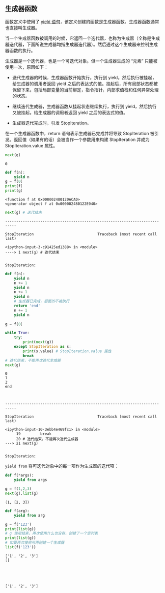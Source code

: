 ## 生成器函数

函数定义中使用了 [yield 语句](https://xue.cn/hub/reader?bookId=64&path=xue_python_kp/10_statement/12_yield.ipynb)，该定义创建的函数是生成器函数。生成器函数通常也直接叫生成器。

当一个生成器函数被调用的时候，它返回一个迭代器，也称为生成器（全称是生成器迭代器，下面所说生成器均指生成器迭代器）。然后通过这个生成器来控制生成器函数的执行。

生成器是一个迭代器，也是一个可迭代对象。但一个生成器生成的 “元素” 只能被使用一次，原因如下：

- 迭代生成器的时候，生成器函数开始执行，执行到 yield，然后执行被挂起，给生成器的调用者返回 yield 之后的表达式的值。挂起后，所有局部状态都被保留下来，包括局部变量的当前绑定，指令指针，内部求值栈和任何异常处理的状态。

- 继续迭代生成器，生成器函数从挂起状态继续执行，执行到 yield，然后执行又被挂起，给生成器的调用者返回 yield 之后的表达式的值。

- 生成器迭代完成时，引发 StopIteration。

在一个生成器函数中，return 语句表示生成器已完成并将导致 StopIteration 被引发。返回值（如果有的话）会被当作一个参数用来构建 StopIteration 并成为 StopIteration.value 属性。


```python
next(g)
```




    0




```python
def f(n):
    yield n
g = f(0)
print(f)
print(g)
```

    <function f at 0x000002480120ACA0>
    <generator object f at 0x000002480122E040>
    


```python
next(g) # 迭代结束
```


    ---------------------------------------------------------------------------

    StopIteration                             Traceback (most recent call last)

    <ipython-input-3-c91425ed1388> in <module>
    ----> 1 next(g) # 迭代结束
    

    StopIteration: 



```python
def f(n):
    yield n
    n += 1
    yield n
    n += 1
    yield n
    # 生成器已完成，后面的不被执行
    return 'end'
    n += 1
    yield n
    
g = f(0)

while True:
    try:
        print(next(g))
    except StopIteration as s:
        print(s.value) # StopIteration.value 属性
        break
# 迭代结束，不能再次迭代生成器
next(g)
```

    0
    1
    2
    end
    


    ---------------------------------------------------------------------------

    StopIteration                             Traceback (most recent call last)

    <ipython-input-10-3ebb4e469fc1> in <module>
         19         break
         20 # 迭代结束，不能再次迭代生成器
    ---> 21 next(g)
    

    StopIteration: 


`yield from` 将可迭代对象中的每一项作为生成器的迭代项：


```python
def f(*args):
    yield from args

g = f(1,2,3)
next(g),list(g)
```




    (1, [2, 3])




```python
def f(arg):
    yield from arg

g = f('123')
print(list(g))
# g 使用结束，再次使用什么也没有，创建了一个空列表
print(list(g))
# 如要再次使用可再创建一个生成器
list(f('123'))
```

    ['1', '2', '3']
    []
    




    ['1', '2', '3']


